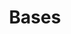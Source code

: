 ---
layout: redirect.njk
tags: toplevel
key: foundation_fr
title: Bases
alternativetitle: Les bases de conception des CFF.
redirect: /de/foundation/assets/icons/
parent: fr
order: 2
---